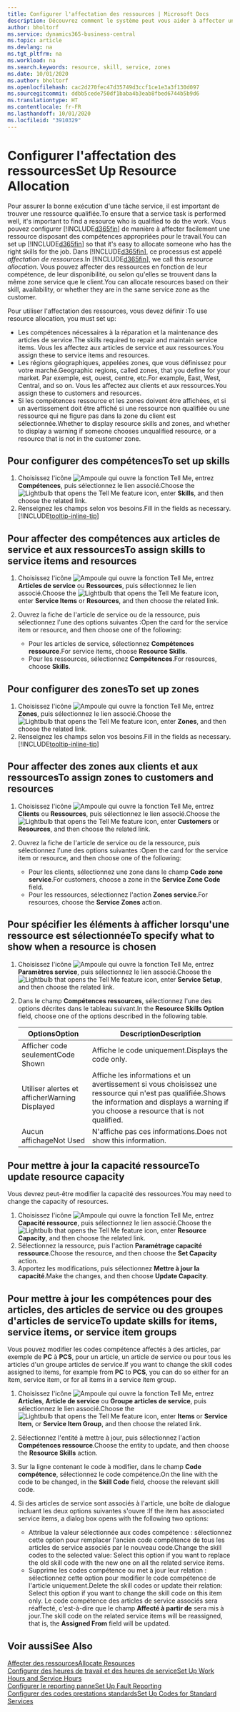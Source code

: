 ```yaml
---
title: Configurer l'affectation des ressources | Microsoft Docs
description: Découvrez comment le système peut vous aider à affecter une personne dotée des compétences requises à la fourniture d'un service.
author: bholtorf
ms.service: dynamics365-business-central
ms.topic: article
ms.devlang: na
ms.tgt_pltfrm: na
ms.workload: na
ms.search.keywords: resource, skill, service, zones
ms.date: 10/01/2020
ms.author: bholtorf
ms.openlocfilehash: cac2d270fec47d35749d3ccf1ce1e3a3f130d097
ms.sourcegitcommit: ddbb5cede750df1baba4b3eab8fbed6744b5b9d6
ms.translationtype: HT
ms.contentlocale: fr-FR
ms.lasthandoff: 10/01/2020
ms.locfileid: "3910329"
---
```

# <a name="set-up-resource-allocation"></a><span data-ttu-id="07f21-103">Configurer l'affectation des ressources</span><span class="sxs-lookup"><span data-stu-id="07f21-103">Set Up Resource Allocation</span></span>
<span data-ttu-id="07f21-104">Pour assurer la bonne exécution d'une tâche service, il est important de trouver une ressource qualifiée.</span><span class="sxs-lookup"><span data-stu-id="07f21-104">To ensure that a service task is performed well, it's important to find a resource who is qualified to do the work.</span></span> <span data-ttu-id="07f21-105">Vous pouvez configurer [!INCLUDE[d365fin](includes/d365fin_md.md)] de manière à affecter facilement une ressource disposant des compétences appropriées pour le travail.</span><span class="sxs-lookup"><span data-stu-id="07f21-105">You can set up [!INCLUDE[d365fin](includes/d365fin_md.md)] so that it's easy to allocate someone who has the right skills for the job.</span></span> <span data-ttu-id="07f21-106">Dans [!INCLUDE[d365fin](includes/d365fin_md.md)], ce processus est appelé _affectation de ressources_.</span><span class="sxs-lookup"><span data-stu-id="07f21-106">In [!INCLUDE[d365fin](includes/d365fin_md.md)], we call this _resource allocation_.</span></span> <span data-ttu-id="07f21-107">Vous pouvez affecter des ressources en fonction de leur compétence, de leur disponibilité, ou selon qu'elles se trouvent dans la même zone service que le client.</span><span class="sxs-lookup"><span data-stu-id="07f21-107">You can allocate resources based on their skill, availability, or whether they are in the same service zone as the customer.</span></span> 

<span data-ttu-id="07f21-108">Pour utiliser l'affectation des ressources, vous devez définir :</span><span class="sxs-lookup"><span data-stu-id="07f21-108">To use resource allocation, you must set up:</span></span>  
  
* <span data-ttu-id="07f21-109">Les compétences nécessaires à la réparation et la maintenance des articles de service.</span><span class="sxs-lookup"><span data-stu-id="07f21-109">The skills required to repair and maintain service items.</span></span> <span data-ttu-id="07f21-110">Vous les affectez aux articles de service et aux ressources.</span><span class="sxs-lookup"><span data-stu-id="07f21-110">You assign these to service items and resources.</span></span>  
* <span data-ttu-id="07f21-111">Les régions géographiques, appelées zones, que vous définissez pour votre marché.</span><span class="sxs-lookup"><span data-stu-id="07f21-111">Geographic regions, called zones, that you define for your market.</span></span> <span data-ttu-id="07f21-112">Par exemple, est, ouest, centre, etc.</span><span class="sxs-lookup"><span data-stu-id="07f21-112">For example, East, West, Central, and so on.</span></span> <span data-ttu-id="07f21-113">Vous les affectez aux clients et aux ressources.</span><span class="sxs-lookup"><span data-stu-id="07f21-113">You assign these to customers and resources.</span></span>  
* <span data-ttu-id="07f21-114">Si les compétences ressource et les zones doivent être affichées, et si un avertissement doit être affiché si une ressource non qualifiée ou une ressource qui ne figure pas dans la zone du client est sélectionnée.</span><span class="sxs-lookup"><span data-stu-id="07f21-114">Whether to display resource skills and zones, and whether to display a warning if someone chooses unqualified resource, or a resource that is not in the customer zone.</span></span>  

## <a name="to-set-up-skills"></a><span data-ttu-id="07f21-115">Pour configurer des compétences</span><span class="sxs-lookup"><span data-stu-id="07f21-115">To set up skills</span></span>
1. <span data-ttu-id="07f21-116">Choisissez l'icône ![Ampoule qui ouvre la fonction Tell Me](media/ui-search/search_small.png "Dites-moi ce que vous voulez faire"), entrez **Compétences**, puis sélectionnez le lien associé.</span><span class="sxs-lookup"><span data-stu-id="07f21-116">Choose the ![Lightbulb that opens the Tell Me feature](media/ui-search/search_small.png "Tell me what you want to do") icon, enter **Skills**, and then choose the related link.</span></span>  
2. <span data-ttu-id="07f21-117">Renseignez les champs selon vos besoins.</span><span class="sxs-lookup"><span data-stu-id="07f21-117">Fill in the fields as necessary.</span></span> [!INCLUDE[tooltip-inline-tip](includes/tooltip-inline-tip_md.md)]  

## <a name="to-assign-skills-to-service-items-and-resources"></a><span data-ttu-id="07f21-118">Pour affecter des compétences aux articles de service et aux ressources</span><span class="sxs-lookup"><span data-stu-id="07f21-118">To assign skills to service items and resources</span></span>
1. <span data-ttu-id="07f21-119">Choisissez l'icône ![Ampoule qui ouvre la fonction Tell Me](media/ui-search/search_small.png "Dites-moi ce que vous voulez faire"), entrez **Articles de service** ou **Ressources**, puis sélectionnez le lien associé.</span><span class="sxs-lookup"><span data-stu-id="07f21-119">Choose the ![Lightbulb that opens the Tell Me feature](media/ui-search/search_small.png "Tell me what you want to do") icon, enter **Service Items** or **Resources**, and then choose the related link.</span></span>  
2. <span data-ttu-id="07f21-120">Ouvrez la fiche de l'article de service ou de la ressource, puis sélectionnez l'une des options suivantes :</span><span class="sxs-lookup"><span data-stu-id="07f21-120">Open the card for the service item or resource, and then choose one of the following:</span></span>  
  
    * <span data-ttu-id="07f21-121">Pour les articles de service, sélectionnez **Compétences ressource**.</span><span class="sxs-lookup"><span data-stu-id="07f21-121">For service items, choose **Resource Skills**.</span></span>  
    * <span data-ttu-id="07f21-122">Pour les ressources, sélectionnez **Compétences**.</span><span class="sxs-lookup"><span data-stu-id="07f21-122">For resources, choose **Skills**.</span></span>  

## <a name="to-set-up-zones"></a><span data-ttu-id="07f21-123">Pour configurer des zones</span><span class="sxs-lookup"><span data-stu-id="07f21-123">To set up zones</span></span>
1. <span data-ttu-id="07f21-124">Choisissez l'icône ![Ampoule qui ouvre la fonction Tell Me](media/ui-search/search_small.png "Dites-moi ce que vous voulez faire"), entrez **Zones**, puis sélectionnez le lien associé.</span><span class="sxs-lookup"><span data-stu-id="07f21-124">Choose the ![Lightbulb that opens the Tell Me feature](media/ui-search/search_small.png "Tell me what you want to do") icon, enter **Zones**, and then choose the related link.</span></span>  
2. <span data-ttu-id="07f21-125">Renseignez les champs selon vos besoins.</span><span class="sxs-lookup"><span data-stu-id="07f21-125">Fill in the fields as necessary.</span></span> [!INCLUDE[tooltip-inline-tip](includes/tooltip-inline-tip_md.md)]  

## <a name="to-assign-zones-to-customers-and-resources"></a><span data-ttu-id="07f21-126">Pour affecter des zones aux clients et aux ressources</span><span class="sxs-lookup"><span data-stu-id="07f21-126">To assign zones to customers and resources</span></span> 
1. <span data-ttu-id="07f21-127">Choisissez l'icône ![Ampoule qui ouvre la fonction Tell Me](media/ui-search/search_small.png "Dites-moi ce que vous voulez faire"), entrez **Clients** ou **Ressources**, puis sélectionnez le lien associé.</span><span class="sxs-lookup"><span data-stu-id="07f21-127">Choose the ![Lightbulb that opens the Tell Me feature](media/ui-search/search_small.png "Tell me what you want to do") icon, enter **Customers** or **Resources**, and then choose the related link.</span></span>  
2. <span data-ttu-id="07f21-128">Ouvrez la fiche de l'article de service ou de la ressource, puis sélectionnez l'une des options suivantes :</span><span class="sxs-lookup"><span data-stu-id="07f21-128">Open the card for the service item or resource, and then choose one of the following:</span></span>  
  
    * <span data-ttu-id="07f21-129">Pour les clients, sélectionnez une zone dans le champ **Code zone service**.</span><span class="sxs-lookup"><span data-stu-id="07f21-129">For customers, choose a zone in the **Service Zone Code** field.</span></span>  
    * <span data-ttu-id="07f21-130">Pour les ressources, sélectionnez l'action **Zones service**.</span><span class="sxs-lookup"><span data-stu-id="07f21-130">For resources, choose the **Service Zones** action.</span></span>  

## <a name="to-specify-what-to-show-when-a-resource-is-chosen"></a><span data-ttu-id="07f21-131">Pour spécifier les éléments à afficher lorsqu'une ressource est sélectionnée</span><span class="sxs-lookup"><span data-stu-id="07f21-131">To specify what to show when a resource is chosen</span></span>
1. <span data-ttu-id="07f21-132">Choisissez l'icône ![Ampoule qui ouvre la fonction Tell Me](media/ui-search/search_small.png "Dites-moi ce que vous voulez faire"), entrez **Paramètres service**, puis sélectionnez le lien associé.</span><span class="sxs-lookup"><span data-stu-id="07f21-132">Choose the ![Lightbulb that opens the Tell Me feature](media/ui-search/search_small.png "Tell me what you want to do") icon, enter **Service Setup**, and then choose the related link.</span></span> 
2. <span data-ttu-id="07f21-133">Dans le champ **Compétences ressources**, sélectionnez l'une des options décrites dans le tableau suivant.</span><span class="sxs-lookup"><span data-stu-id="07f21-133">In the **Resource Skills Option** field, choose one of the options described in the following table.</span></span>  
  
    |<span data-ttu-id="07f21-134">**Options**</span><span class="sxs-lookup"><span data-stu-id="07f21-134">**Option**</span></span>|<span data-ttu-id="07f21-135">**Description**</span><span class="sxs-lookup"><span data-stu-id="07f21-135">**Description**</span></span>|  
    |------------|-------------|  
    |<span data-ttu-id="07f21-136">Afficher code seulement</span><span class="sxs-lookup"><span data-stu-id="07f21-136">Code Shown</span></span> | <span data-ttu-id="07f21-137">Affiche le code uniquement.</span><span class="sxs-lookup"><span data-stu-id="07f21-137">Displays the code only.</span></span>|  
    |<span data-ttu-id="07f21-138">Utiliser alertes et afficher</span><span class="sxs-lookup"><span data-stu-id="07f21-138">Warning Displayed</span></span> | <span data-ttu-id="07f21-139">Affiche les informations et un avertissement si vous choisissez une ressource qui n'est pas qualifiée.</span><span class="sxs-lookup"><span data-stu-id="07f21-139">Shows the information and displays a warning if you choose a resource that is not qualified.</span></span>|  
    |<span data-ttu-id="07f21-140">Aucun affichage</span><span class="sxs-lookup"><span data-stu-id="07f21-140">Not Used</span></span> | <span data-ttu-id="07f21-141">N'affiche pas ces informations.</span><span class="sxs-lookup"><span data-stu-id="07f21-141">Does not show this information.</span></span>|  

## <a name="to-update-resource-capacity"></a><span data-ttu-id="07f21-142">Pour mettre à jour la capacité ressource</span><span class="sxs-lookup"><span data-stu-id="07f21-142">To update resource capacity</span></span>  
<span data-ttu-id="07f21-143">Vous devrez peut-être modifier la capacité des ressources.</span><span class="sxs-lookup"><span data-stu-id="07f21-143">You may need to change the capacity of resources.</span></span>  
  
1. <span data-ttu-id="07f21-144">Choisissez l'icône ![Ampoule qui ouvre la fonction Tell Me](media/ui-search/search_small.png "Dites-moi ce que vous voulez faire"), entrez **Capacité ressource**, puis sélectionnez le lien associé.</span><span class="sxs-lookup"><span data-stu-id="07f21-144">Choose the ![Lightbulb that opens the Tell Me feature](media/ui-search/search_small.png "Tell me what you want to do") icon, enter **Resource Capacity**, and then choose the related link.</span></span>  
2. <span data-ttu-id="07f21-145">Sélectionnez la ressource, puis l'action **Paramétrage capacité ressource**.</span><span class="sxs-lookup"><span data-stu-id="07f21-145">Choose the resource, and then choose the **Set Capacity** action.</span></span>  
3. <span data-ttu-id="07f21-146">Apportez les modifications, puis sélectionnez **Mettre à jour la capacité**.</span><span class="sxs-lookup"><span data-stu-id="07f21-146">Make the changes, and then choose **Update Capacity**.</span></span>  

## <a name="to-update-skills-for-items-service-items-or-service-item-groups"></a><span data-ttu-id="07f21-147">Pour mettre à jour les compétences pour des articles, des articles de service ou des groupes d'articles de service</span><span class="sxs-lookup"><span data-stu-id="07f21-147">To update skills for items, service items, or service item groups</span></span>
<span data-ttu-id="07f21-148">Vous pouvez modifier les codes compétence affectés à des articles, par exemple de **PC** à **PCS**, pour un article, un article de service ou pour tous les articles d'un groupe articles de service.</span><span class="sxs-lookup"><span data-stu-id="07f21-148">If you want to change the skill codes assigned to items, for example from **PC** to **PCS**, you can do so either for an item, service item, or for all items in a service item group.</span></span>  
  
1. <span data-ttu-id="07f21-149">Choisissez l'icône ![Ampoule qui ouvre la fonction Tell Me](media/ui-search/search_small.png "Dites-moi ce que vous voulez faire"), entrez **Articles**, **Article de service** ou **Groupe articles de service**, puis sélectionnez le lien associé.</span><span class="sxs-lookup"><span data-stu-id="07f21-149">Choose the ![Lightbulb that opens the Tell Me feature](media/ui-search/search_small.png "Tell me what you want to do") icon, enter **Items** or **Service Item**, or **Service Item Group**, and then choose the related link.</span></span>  
2. <span data-ttu-id="07f21-150">Sélectionnez l'entité à mettre à jour, puis sélectionnez l'action **Compétences ressource**.</span><span class="sxs-lookup"><span data-stu-id="07f21-150">Choose the entity to update, and then choose the **Resource Skills** action.</span></span>  
3. <span data-ttu-id="07f21-151">Sur la ligne contenant le code à modifier, dans le champ **Code compétence**, sélectionnez le code compétence.</span><span class="sxs-lookup"><span data-stu-id="07f21-151">On the line with the code to be changed, in the **Skill Code** field, choose the relevant skill code.</span></span>  
4.  <span data-ttu-id="07f21-152">Si des articles de service sont associés à l'article, une boîte de dialogue incluant les deux options suivantes s'ouvre :</span><span class="sxs-lookup"><span data-stu-id="07f21-152">If the item has associated service items, a dialog box opens with the following two options:</span></span>  
  
    * <span data-ttu-id="07f21-153">Attribue la valeur sélectionnée aux codes compétence : sélectionnez cette option pour remplacer l'ancien code compétence de tous les articles de service associés par le nouveau code.</span><span class="sxs-lookup"><span data-stu-id="07f21-153">Change the skill codes to the selected value: Select this option if you want to replace the old skill code with the new one on all the related service items.</span></span>  
    * <span data-ttu-id="07f21-154">Supprime les codes compétence ou met à jour leur relation : sélectionnez cette option pour modifier le code compétence de l'article uniquement.</span><span class="sxs-lookup"><span data-stu-id="07f21-154">Delete the skill codes or update their relation: Select this option if you want to change the skill code on this item only.</span></span> <span data-ttu-id="07f21-155">Le code compétence des articles de service associés sera réaffecté, c'est-à-dire que le champ **Affecté à partir de** sera mis à jour.</span><span class="sxs-lookup"><span data-stu-id="07f21-155">The skill code on the related service items will be reassigned, that is, the **Assigned From** field will be updated.</span></span>  
  
## <a name="see-also"></a><span data-ttu-id="07f21-156">Voir aussi</span><span class="sxs-lookup"><span data-stu-id="07f21-156">See Also</span></span>
[<span data-ttu-id="07f21-157">Affecter des ressources</span><span class="sxs-lookup"><span data-stu-id="07f21-157">Allocate Resources</span></span>](service-how-to-allocate-resources.md)  
[<span data-ttu-id="07f21-158">Configurer des heures de travail et des heures de service</span><span class="sxs-lookup"><span data-stu-id="07f21-158">Set Up Work Hours and Service Hours</span></span>](service-how-setup-work-service-hours.md)  
[<span data-ttu-id="07f21-159">Configurer le reporting panne</span><span class="sxs-lookup"><span data-stu-id="07f21-159">Set Up Fault Reporting</span></span>](service-how-setup-fault-reporting.md)  
[<span data-ttu-id="07f21-160">Configurer des codes prestations standards</span><span class="sxs-lookup"><span data-stu-id="07f21-160">Set Up Codes for Standard Services</span></span>](service-how-setup-service-coding.md)  
 

